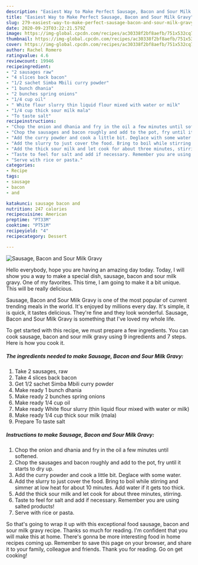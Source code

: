 ```yaml
---
description: "Easiest Way to Make Perfect Sausage, Bacon and Sour Milk Gravy"
title: "Easiest Way to Make Perfect Sausage, Bacon and Sour Milk Gravy"
slug: 279-easiest-way-to-make-perfect-sausage-bacon-and-sour-milk-gravy
date: 2020-09-23T03:22:21.579Z
image: https://img-global.cpcdn.com/recipes/ac30338f2bf8aefb/751x532cq70/sausage-bacon-and-sour-milk-gravy-recipe-main-photo.jpg
thumbnail: https://img-global.cpcdn.com/recipes/ac30338f2bf8aefb/751x532cq70/sausage-bacon-and-sour-milk-gravy-recipe-main-photo.jpg
cover: https://img-global.cpcdn.com/recipes/ac30338f2bf8aefb/751x532cq70/sausage-bacon-and-sour-milk-gravy-recipe-main-photo.jpg
author: Rachel Romero
ratingvalue: 4.6
reviewcount: 19946
recipeingredient:
- "2 sausages raw"
- "4 slices back bacon"
- "1/2 sachet Simba Mbili curry powder"
- "1 bunch dhania"
- "2 bunches spring onions"
- "1/4 cup oil"
- " White flour slurry thin liquid flour mixed with water or milk"
- "1/4 cup thick sour milk mala"
- "To taste salt"
recipeinstructions:
- "Chop the onion and dhania and fry in the oil a few minutes until softened."
- "Chop the sausages and bacon roughly and add to the pot, fry until it starts to dry up."
- "Add the curry powder and cook a little bit. Deglace with some water."
- "Add the slurry to just cover the food. Bring to boil while stirring and simmer at low heat for about 10 minutes. Add water if it gets too thick."
- "Add the thick sour milk and let cook for about three minutes, stirring."
- "Taste to feel for salt and add if necessary. Remember you are using salted products!"
- "Serve with rice or pasta."
categories:
- Recipe
tags:
- sausage
- bacon
- and

katakunci: sausage bacon and 
nutrition: 247 calories
recipecuisine: American
preptime: "PT33M"
cooktime: "PT51M"
recipeyield: "4"
recipecategory: Dessert

---
```



![Sausage, Bacon and Sour Milk Gravy](https://img-global.cpcdn.com/recipes/ac30338f2bf8aefb/751x532cq70/sausage-bacon-and-sour-milk-gravy-recipe-main-photo.jpg)

Hello everybody, hope you are having an amazing day today. Today, I will show you a way to make a special dish, sausage, bacon and sour milk gravy. One of my favorites. This time, I am going to make it a bit unique. This will be really delicious.

Sausage, Bacon and Sour Milk Gravy is one of the most popular of current trending meals in the world. It's enjoyed by millions every day. It's simple, it is quick, it tastes delicious. They're fine and they look wonderful. Sausage, Bacon and Sour Milk Gravy is something that I've loved my whole life.




To get started with this recipe, we must prepare a few ingredients. You can cook sausage, bacon and sour milk gravy using 9 ingredients and 7 steps. Here is how you cook it.

<!--inarticleads1-->

##### The ingredients needed to make Sausage, Bacon and Sour Milk Gravy:

1. Take 2 sausages, raw
1. Take 4 slices back bacon
1. Get 1/2 sachet Simba Mbili curry powder
1. Make ready 1 bunch dhania
1. Make ready 2 bunches spring onions
1. Make ready 1/4 cup oil
1. Make ready  White flour slurry (thin liquid flour mixed with water or milk)
1. Make ready 1/4 cup thick sour milk (mala)
1. Prepare To taste salt




<!--inarticleads2-->

##### Instructions to make Sausage, Bacon and Sour Milk Gravy:

1. Chop the onion and dhania and fry in the oil a few minutes until softened.
1. Chop the sausages and bacon roughly and add to the pot, fry until it starts to dry up.
1. Add the curry powder and cook a little bit. Deglace with some water.
1. Add the slurry to just cover the food. Bring to boil while stirring and simmer at low heat for about 10 minutes. Add water if it gets too thick.
1. Add the thick sour milk and let cook for about three minutes, stirring.
1. Taste to feel for salt and add if necessary. Remember you are using salted products!
1. Serve with rice or pasta.




So that's going to wrap it up with this exceptional food sausage, bacon and sour milk gravy recipe. Thanks so much for reading. I'm confident that you will make this at home. There's gonna be more interesting food in home recipes coming up. Remember to save this page on your browser, and share it to your family, colleague and friends. Thank you for reading. Go on get cooking!
